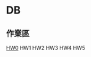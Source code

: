 # DB
## 作業區
[HW0](https://drive.google.com/file/d/1lXFxurR4skVvS74FS3rRskkLHzJDVsjs/view?usp=sharing)
HW1
HW2
HW3
HW4
HW5
